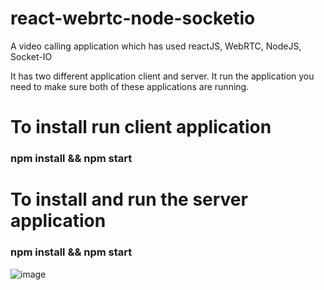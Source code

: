 # react-webrtc-node-socketio
A video calling application which has used reactJS, WebRTC, NodeJS, Socket-IO

It has two different application client and server. It run the application you need to make sure both of these applications are running.

# To install run client application

### npm install && npm start

# To install and run the server application

### npm install && npm start


![image](https://user-images.githubusercontent.com/4138395/234885883-c38459f0-58d9-47a1-be4a-89c38aa8d4f5.png)
